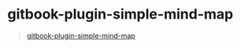 # gitbook-plugin-simple-mind-map

> [gitbook-plugin-simple-mind-map](gitbook-plugin-simple-mind-map)
